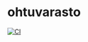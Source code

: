 # ohtuvarasto

[![CI](https://github.com/hakoanna/ohtuvarasto/actions/workflows/main.yml/badge.svg)](https://github.com/hakoanna/ohtuvarasto/actions/workflows/main.yml)
